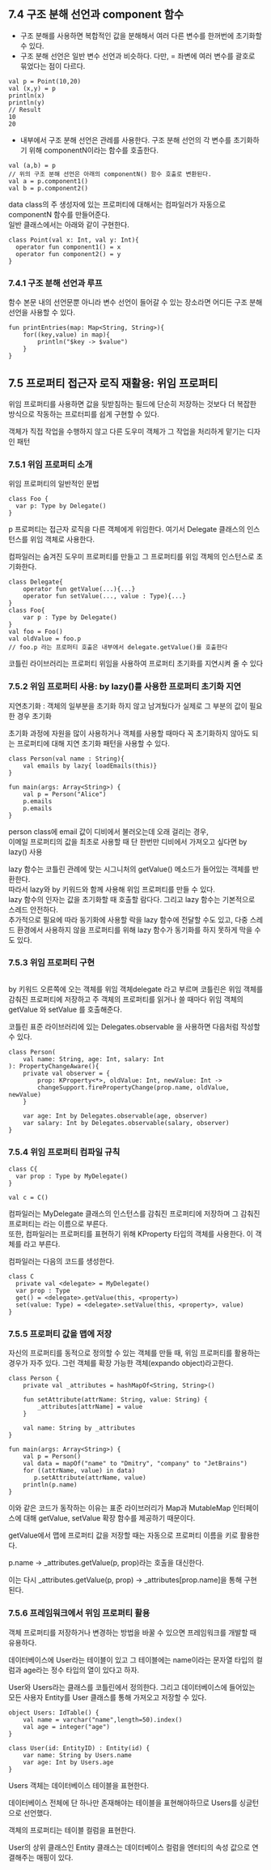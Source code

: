 ## 7.4 구조 분해 선언과 component 함수


- 구조 분해를 사용하면 복합적인 값을 분해해서 여러 다른 변수를 한꺼번에 초기화할 수 있다.
- 구조 분해 선언은 일반 변수 선언과 비슷하다. 다만, = 좌변에 여러 변수를 괄호로 묶었다는 점이 다르다.

```
val p = Point(10,20)
val (x,y) = p
println(x)
println(y)
// Result
10
20
```

- 내부에서 구조 분해 선언은 관레를 사용한다. 구조 분해 선언의 각 변수를 초기화하기 위해 componentN이라는 함수를 호출한다.

```
val (a,b) = p
// 위의 구조 분해 선언은 아래의 componentN() 함수 호출로 변환된다.
val a = p.component1()
val b = p.component2()
```
data class의 주 생성자에 있는 프로퍼티에 대해서는 컴파일러가 자동으로 componentN 함수를 만들어준다.  
일반 클래스에서는 아래와 같이 구현한다.

```
class Point(val x: Int, val y: Int){
  operator fun component1() = x
  operator fun component2() = y
}

```

### 7.4.1 구조 분해 선언과 루프

함수 본문 내의 선언문뿐 아니라 변수 선언이 들어갈 수 있는 장소라면 어디든 구조 분해 선언을 사용할 수 있다.

```
fun printEntries(map: Map<String, String>){
    for((key,value) in map){
        println("$key -> $value")
    }
}
```

## 7.5 프로퍼티 접근자 로직 재활용: 위임 프로퍼티

위임 프로퍼티를 사용하면 값을 뒷받침하는 필드에 단순히 저장하는 것보다 더 복잡한 방식으로 작동하는 프로터피를 쉽게 구현할 수 있다.

객체가 직접 작업을 수행하지 않고 다른 도우미 객체가 그 작업을 처리하게 맡기는 디자인 패턴

### 7.5.1 위임 프로퍼티 소개

위임 프로퍼티의 일반적인 문법
```
class Foo { 
  var p: Type by Delegate() 
}
```
p 프로퍼티는 접근자 로직을 다른 객체에게 위임한다. 여기서 Delegate 클래스의 인스턴스를 위임 객체로 사용한다.

컴파일러는 숨겨진 도우미 프로퍼티를 만들고 그 프로퍼티를 위임 객체의 인스턴스로 초기화한다.

```
class Delegate{
    operator fun getValue(...){...}
    operator fun setValue(..., value : Type){...}
}
class Foo{
    var p : Type by Delegate()
}
val foo = Foo()
val oldValue = foo.p
// foo.p 라는 프로퍼티 호출은 내부에서 delegate.getValue()를 호출한다
```
코틀린 라이브러리는 프로퍼티 위임을 사용하여 프로퍼티 초기화를 지연시켜 줄 수 있다

### 7.5.2 위임 프로퍼티 사용: by lazy()를 사용한 프로퍼티 초기화 지연

지연초기화 : 객체의 일부분을 초기화 하지 않고 남겨뒀다가 실제로 그 부분의 값이 필요한 경우 초기화

초기화 과정에 자원을 많이 사용하거나 객체를 사용할 때마다 꼭 초기화하지 않아도 되는 프로퍼티에 대해 지연 초기화 패턴을 사용할 수 있다.


```
class Person(val name : String){
    val emails by lazy{ loadEmails(this)}
}

fun main(args: Array<String>) {
    val p = Person("Alice")
    p.emails
    p.emails
}
```
person class에 email 값이 디비에서 불러오는데 오래 걸리는 경우,  
이메일 프로퍼티의 값을 최초로 사용할 때 단 한번만 디비에서 가져오고 싶다면 by lazy() 사용

lazy 함수는 코틀린 관례에 맞는 시그니처의 getValue() 메소드가 들어있는 객체를 반환한다.  
따라서 lazy와 by 키워드와 함께 사용해 위임 프로퍼티를 만들 수 있다.  
lazy 함수의 인자는 값을 초기화할 때 호출할 람다다. 그리고 lazy 함수는 기본적으로 스레드 안전하다.  
추가적으로 필요에 따라 동기화에 사용할 락을 lazy 함수에 전달할 수도 있고, 다중 스레드 환경에서 사용하지 않을 프로퍼티를 위해 lazy 함수가 동기화를 하지 못하게 막을 수도 있다.



### 7.5.3 위임 프로퍼티 구현

```

```

by 키워드 오른쪽에 오는 객체를 위임 객체delegate 라고 부르며 코틀린은 위임 객체를 감춰진 프로퍼티에 저장하고 주 객체의 프로퍼티를 읽거나 쓸 때마다 위임 객체의 getValue 와 setValue 를 호출해준다.

코틀린 표준 라이브러리에 있는 Delegates.observable 을 사용하면 다음처럼 작성할 수 있다.

```
class Person(
    val name: String, age: Int, salary: Int
): PropertyChangeAware(){
    private val observer = {
        prop: KProperty<*>, oldValue: Int, newValue: Int ->
        changeSupport.firePropertyChange(prop.name, oldValue, newValue)
    }

    var age: Int by Delegates.observable(age, observer)
    var salary: Int by Delegates.observable(salary, observer)
}
```

### 7.5.4 위임 프로퍼티 컴파일 규칙

```
class C{
  var prop : Type by MyDelegate()
}

val c = C()
```
컴파일러는 MyDelegate 클래스의 인스턴스를 감춰진 프로퍼티에 저장하며 그 감춰진 프로퍼티는 라는 이름으로 부른다.  
또한, 컴파일러는 프로퍼티를 표현하기 위해 KProperty 타입의 객체를 사용한다. 이 객체를 라고 부른다.  

컴파일러는 다음의 코드를 생성한다.
```
class C 
  private val <delegate> = MyDelegate()
  var prop : Type
  get() = <delegate>.getValue(this, <property>)
  set(value: Type) = <delegate>.setValue(this, <property>, value)
}

```

### 7.5.5 프로퍼티 값을 맵에 저장

자신의 프로퍼티를 동적으로 정의할 수 있는 객체를 만들 때, 위임 프로퍼티를 활용하는 경우가 자주 있다. 그런 객체를 확장 가능한 객체(expando object)라고한다.

```
class Person {
    private val _attributes = hashMapOf<String, String>()

    fun setAttribute(attrName: String, value: String) {
        _attributes[attrName] = value
    }

    val name: String by _attributes
}

fun main(args: Array<String>) {
    val p = Person()
    val data = mapOf("name" to "Dmitry", "company" to "JetBrains")
    for ((attrName, value) in data)
       p.setAttribute(attrName, value)
    println(p.name)
}
```

이와 같은 코드가 동작하는 이유는 표준 라이브러리가 Map과 MutableMap 인터페이스에 대해 getValue, setValue 확장 함수를 제공하기 때문이다.

getValue에서 맵에 프로퍼티 값을 저장할 때는 자동으로 프로퍼티 이름을 키로 활용한다.

p.name -> _attributes.getValue(p, prop)라는 호출을 대신한다.

이는 다시 _attributes.getValue(p, prop) -> _attributes[prop.name]을 통해 구현된다.


### 7.5.6 프레임워크에서 위임 프로퍼티 활용

객체 프로퍼티를 저장하거나 변경하는 방법을 바꿀 수 있으면 프레임워크를 개발할 때 유용하다.

데이터베이스에 User라는 테이블이 있고 그 테이블에는 name이라는 문자열 타입의 컬럼과 age라는 정수 타입의 열이 있다고 하자.

User와 Users라는 클래스를 코틀린에서 정의한다. 그리고 데이터베이스에 들어있는 모든 사용자 Entity를 User 클래스를 통해 가져오고 저장할 수 있다.

```
object Users: IdTable() {
    val name = varchar("name",length=50).index()
    val age = integer("age")
}

class User(id: EntityID) : Entity(id) {
    var name: String by Users.name
    var age: Int by Users.age
}
```
Users 객체는 데이터베이스 테이블을 표현한다.

데이터베이스 전체에 단 하나만 존재해야는 테이블을 표현해야하므로 Users를 싱글턴으로 선언했다.

객체의 프로퍼티는 테이블 컬럼을 표현한다.

User의 상위 클래스인 Entity 클래스는 데이터베이스 컬럼을 엔터티의 속성 값으로 연결해주는 매핑이 있다.
